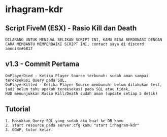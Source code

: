 # irhagram-kdr
Script FiveM (ESX) - Rasio Kill dan Death
---------------
``
DILARANG UNTUK MENJUAL BELIKAN SCRIPT INI,
KAMU BISA BERDONASI DENGAN CARA MEMBANTU MEMPERBAIKI SCRIPT INI,
contact saya di discord anoni4m#6817
``

v1.3 - Commit Pertama
-------------------------
```
OnPlayerDied - Ketika Player Source terbunuh: sudah aman sampai tereksekusi Query pada SQL,
OnPlayerKilled - Ketika Player Source membunuh: belum dilakukan test, jadi belum tahu apakah tereksekusi pada SQL atau tidak,
HUD menunjukkan Rasio Kill/Death sudah aman (update setiap 5 detik)
```

Tutorial
-------------------------

```
1. Masukkan Query SQL yang sudah aku buat ke DB kamu
2. start resource pada server.cfg kamu "start irhagram-kdr"
3. GGWP, tutor kelar.
```


